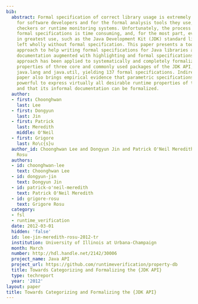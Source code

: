 ```yaml
---
bib:
  abstract: Formal specification of correct library usage is extremely useful, both
    for software developers and for the formal analysis tools they use, such as model
    checkers or runtime monitoring systems. Unfortunately, the process of creating
    formal specifications is time consuming, and, for the most part, even the libraries
    in greatest use, such as the Java Development Kit (JDK) standard library, are
    left wholly without formal specification. This paper presents a tool-supported
    approach to help writing formal specifications for Java libraries and creating
    documentation augmented with highlighting and formal specifications. The presented
    approach has been applied to systematically and completely formalize the runtime
    properties of three core and commonly used packages of the JDK API, namely java.io,
    java.lang and java.util, yielding 137 formal specifications. Indirectly, this
    paper also brings empirical evidence that parametric specifications may be sufficiently
    powerful to express virtually all desirable runtime properties of the JDK API,
    and that its informal documentation can be formalized.
  author:
  - first: Choonghwan
    last: Lee
  - first: Dongyun
    last: Jin
  - first: Patrick
    last: Meredith
    middle: O'Neil
  - first: Grigore
    last: Ro\c{s}u
  author_id: Choonghwan Lee and Dongyun Jin and Patrick O'Neil Meredith and Grigore
    Rosu
  authors:
  - id: choonghwan-lee
    text: Choonghwan Lee
  - id: dongyun-jin
    text: Dongyun Jin
  - id: patrick-o'neil-meredith
    text: Patrick O'Neil Meredith
  - id: grigore-rosu
    text: Grigore Rosu
  category:
  - fsl
  - runtime_verification
  date: 2012-03-01
  hidden: 'false'
  id: lee-jin-meredith-rosu-2012-tr
  institution: University of Illinois at Urbana-Champaign
  month: March
  number: http://hdl.handle.net/2142/30006
  project_name: Java API
  project_url: https://github.com/runtimeverification/property-db
  title: Towards Categorizing and Formalizing the {JDK API}
  type: techreport
  year: '2012'
layout: paper
title: Towards Categorizing and Formalizing the {JDK API}
---
```

